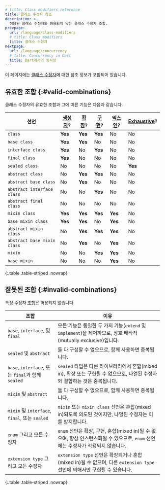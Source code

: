 ```yaml
---
# title: Class modifiers reference
title: 클래스 수정자 참조
description: >-
  허용된 클래스 수정자와 허용되지 않는 클래스 수정자 조합.
prevpage:
  url: /language/class-modifiers
  # title: Class modifiers
  title: 클래스 수정자
nextpage:
  url: /language/concurrency
  # title: Concurrency in Dart
  title: Dart에서의 동시성
---
```


이 페이지에는 [클래스 수정자](/language/class-modifiers)에 대한 참조 정보가 포함되어 있습니다.

## 유효한 조합 {:#valid-combinations}

클래스 수정자의 유효한 조합과 그에 따른 기능은 다음과 같습니다.

| 선언                 | [생성자][Construct]? | [확장][Extend]? | [구현][Implement]? | [믹스인][Mix in]? | [Exhaustive][Exhaustive]? |
|-----------------------------|----------------|-------------|----------------|-------------|-----------------|
| `class`                     | **Yes**        | **Yes**     | **Yes**        | No          | No              |
| `base class`                | **Yes**        | **Yes**     | No             | No          | No              |
| `interface class`           | **Yes**        | No          | **Yes**        | No          | No              |
| `final class`               | **Yes**        | No          | No             | No          | No              |
| `sealed class`              | No             | No          | No             | No          | **Yes**         |
| `abstract class`            | No             | **Yes**     | **Yes**        | No          | No              |
| `abstract base class`       | No             | **Yes**     | No             | No          | No              |
| `abstract interface class`  | No             | No          | **Yes**        | No          | No              |
| `abstract final class`      | No             | No          | No             | No          | No              |
| `mixin class`               | **Yes**        | **Yes**     | **Yes**        | **Yes**     | No              |
| `base mixin class`          | **Yes**        | **Yes**     | No             | **Yes**     | No              |
| `abstract mixin class`      | No             | **Yes**     | **Yes**        | **Yes**     | No              |
| `abstract base mixin class` | No             | **Yes**     | No             | **Yes**     | No              |
| `mixin`                     | No             | No          | **Yes**        | **Yes**     | No              |
| `base mixin`                | No             | No          | No             | **Yes**     | No              |

{:.table .table-striped .nowrap}

[Construct]: /language/classes#using-constructors
[Extend]: /language/extend
[Implement]: /language/classes#implicit-interfaces
[Mix in]: /language/mixins
[Exhaustive]: /language/branches#exhaustiveness-checking

## 잘못된 조합 {:#invalid-combinations}

특정 수정자 [조합](/language/class-modifiers#combining-modifiers)은 허용되지 않습니다.

| 조합                                   | 이유                                                                                                                                       |
|-----------------------------------------------|-------------------------------------------------------------------------------------------------------------------------------------------------|
| `base`, `interface`, 및 `final`              | 모든 기능은 동일한 두 가지 기능(`extend` 및 `implement`)을 제어하므로, 상호 배타적(mutually exclusive)입니다.                                                    |
| `sealed` 및 `abstract`                       | 둘 다 구성할 수 없으므로, 함께 사용하면 중복됩니다.                                                                                           |
| `base`, `interface`, 또는 `final`과 함께 `sealed`  | `sealed` 타입은 다른 라이브러리에서 혼합(mixed in), 확장 또는 구현될 수 없으므로, 나열된 수정자와 결합하는 것은 중복됩니다.   |
| `mixin` 및 `abstract`                        | 둘 다 구성할 수 없으므로, 함께 사용하면 중복됩니다.                                                                                          |
| `mixin` 및 `interface`, `final`, 또는 `sealed` | `mixin` 또는 `mixin class` 선언은 혼합(mixed in)되도록 의도된 것이지만, 나열된 수정자는 이를 방지합니다.                                          |
| `enum` 그리고 모든 수정자                      | `enum` 선언은 확장, 구현, 혼합(mixed in)될 수 없으며, 항상 인스턴스화될 수 있으므로, `enum` 선언에는 수정자가 적용되지 않습니다.     |
| `extension type` 그리고 모든 수정자            | `extension type` 선언은 확장되거나 혼합(mixed in)될 수 없으며, 다른 `extension type` 선언에 의해서만 구현될 수 있습니다.               |

{:.table .table-striped .nowrap}
